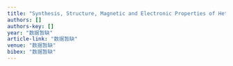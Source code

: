 ```yaml
---
title: "Synthesis, Structure, Magnetic and Electronic Properties of Heterometallic Complexes Containing First-Row Transition Metals."
authors: []
authors-key: []
year: "数据暂缺"
article-link: "数据暂缺"
venue: "数据暂缺"
bibex: "数据暂缺"
---
```

